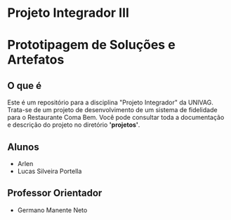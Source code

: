 # Projeto Integrador III 
# Prototipagem de Soluções e Artefatos

## O que é
Este é um repositório para a disciplina "Projeto Integrador" da UNIVAG. Trata-se de um projeto de desenvolvimento
de um sistema de fidelidade para o Restaurante Coma Bem.
Você pode consultar toda a documentação e descrição do projeto no diretório **'projetos'**.

## Alunos
* Arlen
* Lucas Silveira Portella

## Professor Orientador
* Germano Manente Neto
